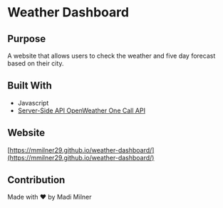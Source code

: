 # Weather Dashboard

## Purpose
A website that allows users to check the weather and five day forecast based on their city.

## Built With
* Javascript
* [Server-Side API OpenWeather One Call API](https://openweathermap.org/api/one-call-api)

## Website

[https://mmilner29.github.io/weather-dashboard/](https://mmilner29.github.io/weather-dashboard/)

## Contribution
Made with ❤️ by Madi Milner